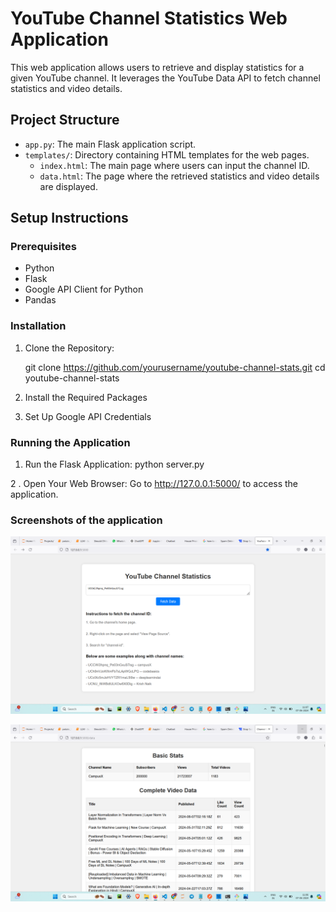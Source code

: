 # YouTube Channel Statistics Web Application

This web application allows users to retrieve and display statistics for a given YouTube channel. It leverages the YouTube Data API to fetch channel statistics and video details.

## Project Structure

- `app.py`: The main Flask application script.
- `templates/`: Directory containing HTML templates for the web pages.
  - `index.html`: The main page where users can input the channel ID.
  - `data.html`: The page where the retrieved statistics and video details are displayed.

## Setup Instructions

### Prerequisites

- Python 
- Flask
- Google API Client for Python
- Pandas

### Installation

1. Clone the Repository:
   
   git clone https://github.com/yourusername/youtube-channel-stats.git
   cd youtube-channel-stats

2. Install the Required Packages    

3. Set Up Google API Credentials

### Running the Application

1. Run the Flask Application:
    python server.py

2 . Open Your Web Browser:
    Go to http://127.0.0.1:5000/ to access the application.

### Screenshots of the application

![alt text](<Screenshot (56).png>) 

![alt text](<Screenshot (55).png>)